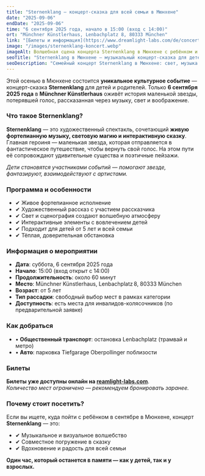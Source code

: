 ```yaml
---
title: "Sternenklang – концерт-сказка для всей семьи в Мюнхене"
date: "2025-09-06"
endDate: "2025-09-06"
time: "6 сентября 2025 года, начало в 15:00 (вход с 14:00)"
ort: "Münchner Künstlerhaus, Lenbachplatz 8, 80333 München"
link: "[Билеты и информация](https://www.dreamlight-labs.com/de/concert/684815acbc4984a9e331b40e)"
image: "/images/sternenklang-koncert.webp"
imageAlt: Волшебная сцена концерта Sternenklang в Мюнхене с ребёнком и фортепиано
seoTitle: "Sternenklang в Мюнхене — музыкальный концерт-сказка для детей и родителей"
seoDescription: "Семейный концерт Sternenklang в Мюнхене: свет, музыка и сказка на сцене Künstlerhaus 6 сентября 2025 года. Только один показ."
---
```


Этой осенью в Мюнхене состоится **уникальное культурное событие** — концерт-сказка **Sternenklang** для детей и родителей. Только **6 сентября 2025 года** в **Münchner Künstlerhaus** оживёт история маленькой звезды, потерявшей голос, рассказанная через музыку, свет и воображение.

### Что такое Sternenklang?

**Sternenklang** — это художественный спектакль, сочетающий **живую фортепианную музыку, световую магию и интерактивную сказку**. Главная героиня — маленькая звезда, которая отправляется в фантастическое путешествие, чтобы вернуть свой голос. На этом пути её сопровождают удивительные существа и поэтичные пейзажи.

_Дети становятся участниками событий — помогают звезде, фантазируют, взаимодействуют с артистами._

### Программа и особенности

- ✔ Живое фортепианное исполнение  
- ✔ Художественный рассказ с участием рассказчика  
- ✔ Свет и сценография создают волшебную атмосферу  
- ✔ Интерактивные элементы с вовлечением детей  
- ✔ Подходит для детей от 5 лет и всей семьи  
- ✔ Тёплая, доверительная обстановка  

### Информация о мероприятии

- **Дата**: суббота, 6 сентября 2025 года  
- **Начало**: 15:00 (вход открыт с 14:00)  
- **Продолжительность**: около 60 минут  
- **Место**: Münchner Künstlerhaus, Lenbachplatz 8, 80333 München  
- **Возраст**: от 5 лет  
- **Тип рассадки**: свободный выбор мест в рамках категории  
- **Доступность**: есть места для инвалидов-колясочников (по предварительной заявке)  

### Как добраться

- • **Общественный транспорт**: остановка Lenbachplatz (трамвай и метро)  
- • **Авто**: парковка Tiefgarage Oberpollinger поблизости  

### Билеты

**Билеты уже доступны онлайн на [reamlight-labs.com](https://www.dreamlight-labs.com/de/concert/684815acbc4984a9e331b40e)**.  
_Количество мест ограничено — рекомендуем бронировать заранее._

### Почему стоит посетить?

Если вы ищете, куда пойти с ребёнком в сентябре в Мюнхене, концерт **Sternenklang** — это:  
- ✔ Музыкальное и визуальное волшебство  
- ✔ Совместное погружение в сказку  
- ✔ Вдохновение и радость для всей семьи

**Один час, который останется в памяти — как у детей, так и у взрослых.**

